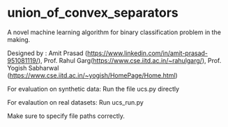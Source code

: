 # union_of_convex_separators
A novel machine learning algorithm for binary classification problem in the making.

Designed by : Amit Prasad (https://www.linkedin.com/in/amit-prasad-951081119/), Prof. Rahul Garg(https://www.cse.iitd.ac.in/~rahulgarg/), Prof. Yogish Sabharwal (https://www.cse.iitd.ac.in/~yogish/HomePage/Home.html)

For evaluation on synthetic data:
Run the file ucs.py directly

For evalaution on real datasets:
Run ucs_run.py

Make sure to specify file paths correctly.
